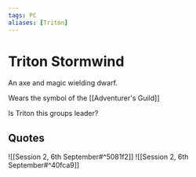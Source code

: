 ```yaml
---
tags: PC 
aliases: [Triton]
---
```

# Triton Stormwind
An axe and magic wielding dwarf.

Wears the symbol of the [[Adventurer's Guild]]

Is Triton this groups leader?

## Quotes
![[Session 2, 6th September#^5081f2]]
![[Session 2, 6th September#^40fca9]]
